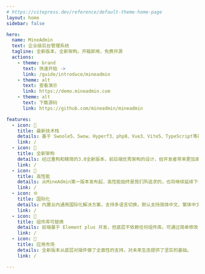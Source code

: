 ```yaml
---
# https://vitepress.dev/reference/default-theme-home-page
layout: home
sidebar: false

hero:
  name: MineAdmin
  text: 企业级后台管理系统
  tagline: 全新版本，全新架构，开箱即用，免费开源
  actions:
    - theme: brand
      text: 快速开始 ->
      link: /guide/introduce/mineadmin
    - theme: alt
      text: 查看演示
      link: https://demo.mineadmin.com
    - theme: alt
      text: 下载源码
      link: https://github.com/mineadmin/mineadmin

features:
  - icon: 🚀
    title: 最新技术栈
    details: 基于 Swoole5、Swow、Hyperf3、php8、Vue3、Vite5、TypeScript等最新前沿技术。
    link: /
  - icon: 🍿
    title: 全新架构
    details: 经过重构和精简的3.0全新版本，前后端优秀架构的设计，给开发者带来更加高效的开发体验以及效率。
    link: /
  - icon: 🚅
    title: 高性能
    details: 从MineAdmin第一版本发布起，高性能始终是我们所追求的，也将继续延续下去。
    link: /
  - icon: 🌐
    title: 国际化
    details: 内置业内通用国际化解决方案，支持多语言切换，默认支持简体中文、繁体中文和英文。
    link: /
  - icon: 🎨
    title: 组件库可替换
    details: 前端基于 Element plus 开发，但底层不依赖任何组件库。可通过简单修改，替换成市面上任意组件库。
    link: /
  - icon: 🎡
    title: 应用市场
    details: 全新版本从底层对插件做了全面性的支持，对未来生态提供了坚实的基础。
    link: /

---
```


